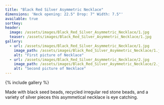 ```yaml
---
title: "Black Red Silver Asymmetric Necklace"
dimensions: 'Neck opening: 22.5" Drop: 7" Width: 7.5"'
available: true
sortkey: 
header:
  image: /assets/images/Black_Red_Silver_Asymmetric_Necklace/1.jpg
  teaser: /assets/images/Black_Red_Silver_Asymmetric_Necklace/1.jpg
gallery:
  - url: /assets/images/Black_Red_Silver_Asymmetric_Necklace/1.jpg
    image_path: /assets/images/Black_Red_Silver_Asymmetric_Necklace/1.jpg
    alt: "First picture of Necklace"
  - url: /assets/images/Black_Red_Silver_Asymmetric_Necklace/2.jpg
    image_path: /assets/images/Black_Red_Silver_Asymmetric_Necklace/2.jpg
    alt: "Second picture of Necklace"
---
```



{% include gallery %}

Made with black seed beads, recycled irregular red stone beads, and a variety of silver pieces this asymmetical necklace is eye catching.